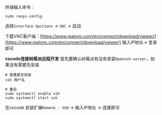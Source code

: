 终端输入命令：
```shell
sudo raspi-config     
```
选择`Interface Opctions` -> `VNC` -> 启动

下载VNC客户端：[https://www.realvnc.com/en/connect/download/viewer/](https://www.realvnc.com/en/connect/download/viewer/)
输入IP地址-> 登录即可


**vscode连接树莓派远程开发**
首先要确认树莓派有没有安装`Openssh-server`，如果没有需要先安装
```shell
# 查看是否安装
ssh 用户名

# 重启 
sudo systemctl enable ssh
sudo systemctl start ssh
```

在vscode 安装扩展`Remote - SSH` -> 输入IP地址 -> 连接即可




